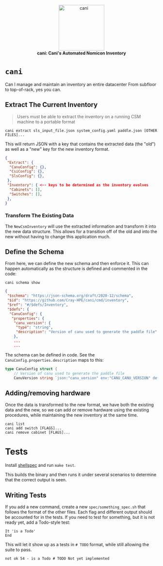 <p align="center">
  <img src="https://user-images.githubusercontent.com/3843505/235496554-806630e3-a818-4e04-8d46-6a024994d08f.png"" width="150" height="150" alt="cani">
  <br>
  <strong>cani: Cani's Automated Nomicon Inventory</strong>
</p>

# `cani` 

Can I manage and maintain an inventory an entire datacenter  From subfloor to top-of-rack, yes you can.

## Extract The Current Inventory

> Users must be able to extract the inventory on a running CSM machine to a portable format

```shell
cani extract sls_input_file.json system_config.yaml paddle.json [OTHER FILES]...
```

This will return JSON with a key that contains the extracted data (the "old") as well as a "new" key for the new inventory format.

```json
{
 "Extract": {
  "CanuConfig": {},
  "CsiConfig": {},
  "SlsConfig": {},
 },
 "Inventory": { <-- keys to be determined as the inventory evolves
  "Cabinets": [],
  "Switches": [],
 },
}
```

### Transform The Existing Data

The `NewCsmInventory` will use the extracted information and transform it into the new data structure.  This allows for a transition off of the old and into the new without having to change this application much.

## Define the Schema

From here, we can define the new schema and then enforce it.  This can happen automatically as the structure is defined and commented in the code:

```shell
cani schema show
```

```json
{
 "$schema": "https://json-schema.org/draft/2020-12/schema",
 "$id": "https://github.com/Cray-HPE/cani/cmd/inventory",
 "$ref": "#/$defs/Inventory",
 "$defs": {
  "CanuConfig": {
   "properties": {
    "canu_version": {
     "type": "string",
     "description": "Version of canu used to generate the paddle file"
    },
    ...
    ...
```

The schema can be defined in code.  See the `CanuConfig.properties.description` maps to this:

```go
type CanuConfig struct {
	// Version of canu used to generate the paddle file
	CanuVersion string `json:"canu_version" env:"CANU_CANU_VERSION" default:"" flag:"canu-version" usage:"Version of canu" jsonschema:"required"`
```

## Adding/removing hardware

Once the data is transformed to the new format, we have both the existing data and the new, so we can add or remove hardware using the existing procedures, while maintaining the new inventory at the same time.

```shell
cani list
cani add switch [FLAGS]...
cani remove cabinet [FLAGS]...
```

# Tests

Install [shellspec](https://shellspec.info) and run `make test`.

This builds the binary and then runs it under several scenarios to determine that the correct output is seen.

## Writing Tests

If you add a new command, create a new `spec/something_spec.sh` that follows the format of the other files.  Each flag and different output should be accounted for in the tests.  If you need to test for something, but it is not ready yet, add a Todo-style test:

```shell
It 'is a Todo'
End
```

This will let it show up as a tests in `# TODO` format, while still allowing the suite to pass.

```
not ok 54 - is a Todo # TODO Not yet implemented
```
